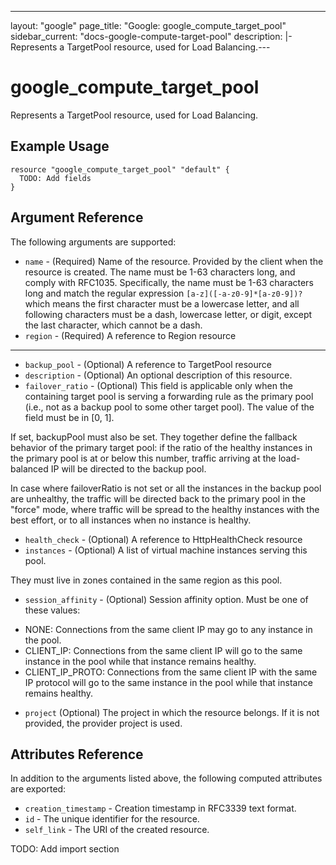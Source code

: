 <!---
 ----------------------------------------------------------------------------

     ***     AUTO GENERATED CODE    ***    AUTO GENERATED CODE     ***

 ----------------------------------------------------------------------------

     This file is automatically generated and manual changes will be
     clobbered when the file is regenerated.

     Please read more about how to change this file in
     .github/CONTRIBUTING.md.

 ----------------------------------------------------------------------------
--->
---
layout: "google"
page_title: "Google: google_compute_target_pool"
sidebar_current: "docs-google-compute-target-pool"
description: |-
  Represents a TargetPool resource, used for Load Balancing.---

# google\_compute\_target\_pool

Represents a TargetPool resource, used for Load Balancing.


## Example Usage

```hcl
resource "google_compute_target_pool" "default" {
  TODO: Add fields
}
```

## Argument Reference

The following arguments are supported:

* `name` -
  (Required)
  Name of the resource. Provided by the client when the resource is
created. The name must be 1-63 characters long, and comply with
RFC1035. Specifically, the name must be 1-63 characters long and match
the regular expression `[a-z]([-a-z0-9]*[a-z0-9])?` which means the
first character must be a lowercase letter, and all following
characters must be a dash, lowercase letter, or digit, except the last
character, which cannot be a dash.
* `region` -
  (Required)
  A reference to Region resource




- - -

* `backup_pool` -
  (Optional)
  A reference to TargetPool resource
* `description` -
  (Optional)
  An optional description of this resource.
* `failover_ratio` -
  (Optional)
  This field is applicable only when the containing target pool is
serving a forwarding rule as the primary pool (i.e., not as a backup
pool to some other target pool). The value of the field must be in
[0, 1].

If set, backupPool must also be set. They together define the fallback
behavior of the primary target pool: if the ratio of the healthy
instances in the primary pool is at or below this number, traffic
arriving at the load-balanced IP will be directed to the backup pool.

In case where failoverRatio is not set or all the instances in the
backup pool are unhealthy, the traffic will be directed back to the
primary pool in the "force" mode, where traffic will be spread to the
healthy instances with the best effort, or to all instances when no
instance is healthy.
* `health_check` -
  (Optional)
  A reference to HttpHealthCheck resource
* `instances` -
  (Optional)
  A list of virtual machine instances serving this pool.

They must live in zones contained in the same region as this pool.
* `session_affinity` -
  (Optional)
  Session affinity option. Must be one of these values:

- NONE: Connections from the same client IP may go to any instance in
  the pool.
- CLIENT_IP: Connections from the same client IP will go to the same
  instance in the pool while that instance remains healthy.
- CLIENT_IP_PROTO: Connections from the same client IP with the same
  IP protocol will go to the same instance in the pool while that
  instance remains healthy.
* `project` (Optional) The project in which the resource belongs.
    If it is not provided, the provider project is used.








## Attributes Reference

In addition to the arguments listed above, the following computed attributes are exported:

* `creation_timestamp` -
  Creation timestamp in RFC3339 text format.
* `id` -
  The unique identifier for the resource.
* `self_link` - The URI of the created resource.




TODO: Add import section
